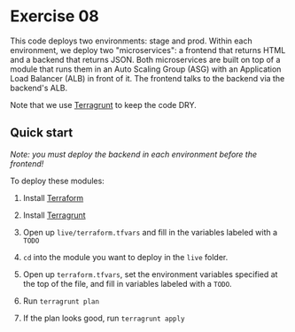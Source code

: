 # Exercise 08

This code deploys two environments: stage and prod. Within each environment, we deploy two "microservices": a frontend 
that returns HTML and a backend that returns JSON. Both microservices are built on top of a module that runs them in 
an Auto Scaling Group (ASG) with an Application Load Balancer (ALB) in front of it. The frontend talks to the backend 
via the backend's ALB.

Note that we use [Terragrunt](https://github.com/gruntwork-io/terragrunt) to keep the code DRY.




## Quick start

*Note: you must deploy the backend in each environment before the frontend!*

To deploy these modules:

1. Install [Terraform](https://www.terraform.io/)

1. Install [Terragrunt](https://github.com/gruntwork-io/terragrunt)

1. Open up `live/terraform.tfvars` and fill in the variables labeled with a `TODO`

1. `cd` into the module you want to deploy in the `live` folder.

1. Open up `terraform.tfvars`, set the environment variables specified at the top of the file, and fill in variables
   labeled with a `TODO`.

1. Run `terragrunt plan`

1. If the plan looks good, run `terragrunt apply`
